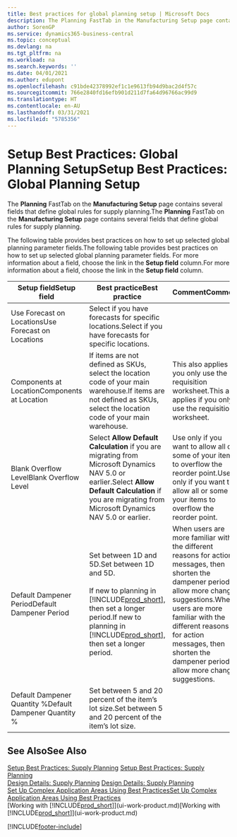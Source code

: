 ```yaml
---
title: Best practices for global planning setup | Microsoft Docs
description: The Planning FastTab in the Manufacturing Setup page contains several fields that define global rules for supply planning.
author: SorenGP
ms.service: dynamics365-business-central
ms.topic: conceptual
ms.devlang: na
ms.tgt_pltfrm: na
ms.workload: na
ms.search.keywords: ''
ms.date: 04/01/2021
ms.author: edupont
ms.openlocfilehash: c91bde42378992ef1c1e9613fb94d9bac2d4f57c
ms.sourcegitcommit: 766e2840fd16efb901d211d7fa64d96766ac99d9
ms.translationtype: HT
ms.contentlocale: en-AU
ms.lasthandoff: 03/31/2021
ms.locfileid: "5785356"
---
```

# <a name="setup-best-practices-global-planning-setup"></a><span data-ttu-id="0dda5-103">Setup Best Practices: Global Planning Setup</span><span class="sxs-lookup"><span data-stu-id="0dda5-103">Setup Best Practices: Global Planning Setup</span></span>
<span data-ttu-id="0dda5-104">The **Planning** FastTab on the **Manufacturing Setup** page contains several fields that define global rules for supply planning.</span><span class="sxs-lookup"><span data-stu-id="0dda5-104">The **Planning** FastTab on the **Manufacturing Setup** page contains several fields that define global rules for supply planning.</span></span>  

 <span data-ttu-id="0dda5-105">The following table provides best practices on how to set up selected global planning parameter fields.</span><span class="sxs-lookup"><span data-stu-id="0dda5-105">The following table provides best practices on how to set up selected global planning parameter fields.</span></span> <span data-ttu-id="0dda5-106">For more information about a field, choose the link in the **Setup field** column.</span><span class="sxs-lookup"><span data-stu-id="0dda5-106">For more information about a field, choose the link in the **Setup field** column.</span></span>  

|<span data-ttu-id="0dda5-107">Setup field</span><span class="sxs-lookup"><span data-stu-id="0dda5-107">Setup field</span></span>|<span data-ttu-id="0dda5-108">Best practice</span><span class="sxs-lookup"><span data-stu-id="0dda5-108">Best practice</span></span>|<span data-ttu-id="0dda5-109">Comment</span><span class="sxs-lookup"><span data-stu-id="0dda5-109">Comment</span></span>|  
|-----------------|-------------------|-------------|  
|<span data-ttu-id="0dda5-110">Use Forecast on Locations</span><span class="sxs-lookup"><span data-stu-id="0dda5-110">Use Forecast on Locations</span></span>|<span data-ttu-id="0dda5-111">Select if you have forecasts for specific locations.</span><span class="sxs-lookup"><span data-stu-id="0dda5-111">Select if you have forecasts for specific locations.</span></span>||  
|<span data-ttu-id="0dda5-112">Components at Location</span><span class="sxs-lookup"><span data-stu-id="0dda5-112">Components at Location</span></span>|<span data-ttu-id="0dda5-113">If items are not defined as SKUs, select the location code of your main warehouse.</span><span class="sxs-lookup"><span data-stu-id="0dda5-113">If items are not defined as SKUs, select the location code of your main warehouse.</span></span>|<span data-ttu-id="0dda5-114">This also applies if you only use the requisition worksheet.</span><span class="sxs-lookup"><span data-stu-id="0dda5-114">This also applies if you only use the requisition worksheet.</span></span>|  
|<span data-ttu-id="0dda5-115">Blank Overflow Level</span><span class="sxs-lookup"><span data-stu-id="0dda5-115">Blank Overflow Level</span></span>|<span data-ttu-id="0dda5-116">Select **Allow Default Calculation** if you are migrating from Microsoft Dynamics NAV 5.0 or earlier.</span><span class="sxs-lookup"><span data-stu-id="0dda5-116">Select **Allow Default Calculation** if you are migrating from Microsoft Dynamics NAV 5.0 or earlier.</span></span>|<span data-ttu-id="0dda5-117">Use only if you want to allow all or some of your items to overflow the reorder point.</span><span class="sxs-lookup"><span data-stu-id="0dda5-117">Use only if you want to allow all or some of your items to overflow the reorder point.</span></span>|  
|<span data-ttu-id="0dda5-118">Default Dampener Period</span><span class="sxs-lookup"><span data-stu-id="0dda5-118">Default Dampener Period</span></span>|<span data-ttu-id="0dda5-119">Set between 1D and 5D.</span><span class="sxs-lookup"><span data-stu-id="0dda5-119">Set between 1D and 5D.</span></span><br /><br /> <span data-ttu-id="0dda5-120">If new to planning in [!INCLUDE[prod_short](includes/prod_short.md)], then set a longer period.</span><span class="sxs-lookup"><span data-stu-id="0dda5-120">If new to planning in [!INCLUDE[prod_short](includes/prod_short.md)], then set a longer period.</span></span>|<span data-ttu-id="0dda5-121">When users are more familiar with the different reasons for action messages, then shorten the dampener period to allow more change suggestions.</span><span class="sxs-lookup"><span data-stu-id="0dda5-121">When users are more familiar with the different reasons for action messages, then shorten the dampener period to allow more change suggestions.</span></span>|  
|<span data-ttu-id="0dda5-122">Default Dampener Quantity %</span><span class="sxs-lookup"><span data-stu-id="0dda5-122">Default Dampener Quantity %</span></span>|<span data-ttu-id="0dda5-123">Set between 5 and 20 percent of the item’s lot size.</span><span class="sxs-lookup"><span data-stu-id="0dda5-123">Set between 5 and 20 percent of the item’s lot size.</span></span>||  

## <a name="see-also"></a><span data-ttu-id="0dda5-124">See Also</span><span class="sxs-lookup"><span data-stu-id="0dda5-124">See Also</span></span>  
 <span data-ttu-id="0dda5-125">[Setup Best Practices: Supply Planning](setup-best-practices-supply-planning.md) </span><span class="sxs-lookup"><span data-stu-id="0dda5-125">[Setup Best Practices: Supply Planning](setup-best-practices-supply-planning.md) </span></span>  
 <span data-ttu-id="0dda5-126">[Design Details: Supply Planning](design-details-supply-planning.md) </span><span class="sxs-lookup"><span data-stu-id="0dda5-126">[Design Details: Supply Planning](design-details-supply-planning.md) </span></span>  
 [<span data-ttu-id="0dda5-127">Set Up Complex Application Areas Using Best Practices</span><span class="sxs-lookup"><span data-stu-id="0dda5-127">Set Up Complex Application Areas Using Best Practices</span></span>](set-up-complex-application-areas-using-best-practices.md)  
 <span data-ttu-id="0dda5-128">[Working with [!INCLUDE[prod_short](includes/prod_short.md)]](ui-work-product.md)</span><span class="sxs-lookup"><span data-stu-id="0dda5-128">[Working with [!INCLUDE[prod_short](includes/prod_short.md)]](ui-work-product.md)</span></span>


[!INCLUDE[footer-include](includes/footer-banner.md)]